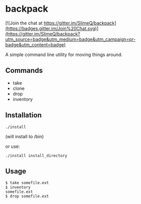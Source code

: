 # backpack

[![Join the chat at https://gitter.im/SlimeQ/backpack](https://badges.gitter.im/Join%20Chat.svg)](https://gitter.im/SlimeQ/backpack?utm_source=badge&utm_medium=badge&utm_campaign=pr-badge&utm_content=badge)

A simple command line utility for moving things around.

## Commands
- take
- clone
- drop
- inventory

## Installation

```
./install
```
(will install to /bin)

or use:
```
./install install_directory
```

## Usage

    $ take somefile.ext
    $ inventory
    somefile.ext
    $ drop somefile.ext
